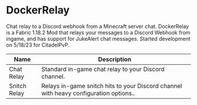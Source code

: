 # DockerRelay
Chat relay to a Discord webhook from a Minecraft server chat.
DockerRelay is a Fabric 1.18.2 Mod that relays your messages to a Discord Webhook from ingame, and has support for JukeAlert chat messages.
Started development on 5/18/23 for CitadelPvP.


| Name | Description |
|--|--|
| Chat Relay | Standard in-game chat relay to your Discord channel. |
| Snitch Relay | Relays in-game snitch hits to your Discord channel with heavy configuration options.. |


